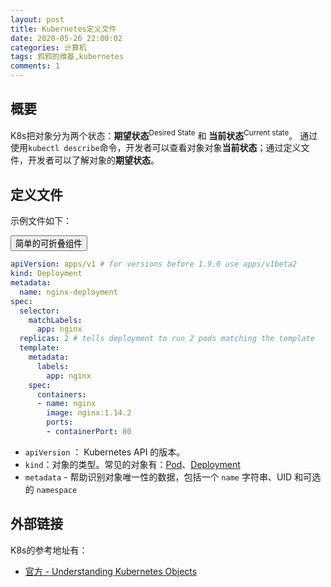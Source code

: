 ```yaml
---
layout: post
title: Kubernetes定义文件
date: 2020-05-26 22:00:02
categories: 计算机
tags: 鸦鸦的维基,kubernetes
comments: 1
---
```


## 概要

K8s把对象分为两个状态：**期望状态**<sup>Desired State</sup> 和 **当前状态**<sup>Current state</sup>。 通过使用`kubectl describe`命令，开发者可以查看对象对象**当前状态**；通过定义文件，开发者可以了解对象的**期望状态**。

## 定义文件

示例文件如下：

<button type="button" class="btn btn-primary" data-toggle="collapse" 
		data-target="#demo">
	简单的可折叠组件
</button>

<div id="demo" class="collapse in">

```yaml
apiVersion: apps/v1 # for versions before 1.9.0 use apps/v1beta2
kind: Deployment
metadata:
  name: nginx-deployment
spec:
  selector:
    matchLabels:
      app: nginx
  replicas: 2 # tells deployment to run 2 pods matching the template
  template:
    metadata:
      labels:
        app: nginx
    spec:
      containers:
      - name: nginx
        image: nginx:1.14.2
        ports:
        - containerPort: 80
```

</div>

- `apiVersion` ： Kubernetes API 的版本。
- `kind`：对象的类型。常见的对象有：[Pod](/Kubernetes#Pod)、[Deployment](/Kubernetes#Deployment)
- `metadata` - 帮助识别对象唯一性的数据，包括一个 `name` 字符串、UID 和可选的 `namespace`







## 外部链接

K8s的参考地址有：

- [官方 -  Understanding Kubernetes Objects](https://kubernetes.io/docs/concepts/overview/working-with-objects/kubernetes-objects/)